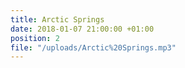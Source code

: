 ```yaml
---
title: Arctic Springs
date: 2018-01-07 21:00:00 +01:00
position: 2
file: "/uploads/Arctic%20Springs.mp3"
---
```


